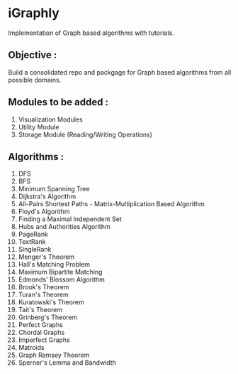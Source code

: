 # iGraphly
Implementation of Graph based algorithms with tutorials.

## Objective :
Build a consolidated repo and packgage for Graph based algorithms from all possible domains. 

## Modules to be added :
1) Visualization Modules
2) Utility Module
3) Storage Module (Reading/Writing Operations)

## Algorithms :

1) DFS
2) BFS
3) Minimum Spanning Tree
4) Dijkstra's Algorithm
5) All-Pairs Shortest Paths - Matrix-Multiplication Based Algorithm
6) Floyd's Algorithm
7) Finding a Maximal Independent Set
8) Hubs and Authorities Algorithm
9) PageRank
10) TextRank
11) SingleRank
12) Menger's Theorem
13) Hall's Matching Problem
14) Maximum Bipartite Matching
15) Edmonds' Blossom Algorithm
16) Brook's Theorem
17) Turan's Theorem
18) Kuratowski's Theorem
19) Tait's Theorem
20) Grinberg's Theorem
21) Perfect Graphs
22) Chordal Graphs
23) Imperfect Graphs
24) Matroids
25) Graph Ramsey Theorem
26) Sperner's Lemma and Bandwidth
